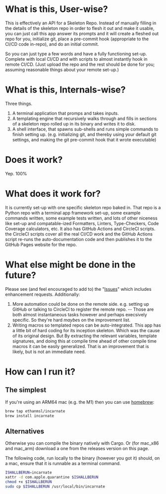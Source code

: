 # What is this, User-wise?
This is effectively an API for a Skeleton Repo.
Instead of manually filling in the details of the skeleton repo in order to flesh it out and make it usable, you can just call this app answer its prompts and it will create a fleshed out repo for you, initialize git, place a pre-commit hook (appropriate to the CI/CD code in-repo), and do an initial commit.

So you can just type a few words and have a fully functioning set-up.  Complete with local CI/CD and with scripts to almost instantly hook in remote CI/CD.  (Just upload the repo and the rest should be done for you; assuming reasonable things about your remote set-up.)

# What is this, Internals-wise?
Three things.
1. A terminal application that promps and takes inputs.
2. A templating engine that recursively walks through and fills in sections of a skeleton repo rolled up in its binary and writes it to disk.
3. A shell interface, that spawns sub-shells and runs simple commands to finish setting up. (e.g. initializing git, and thereby using your default git settings, and making the git pre-commit hook that it wrote executable)

# Does it work?
Yep. 100%

# What does it work for?
It is currently set-up with one specific skeleton repo baked in.
That repo is a Python repo with a terminal app framework set-up, some example commands written, some example tests written, and lots of other niceness like set-up and compatable-ized Formatters, Linters, Type-Checkers, Code Coverage calculators, etc.
It also has GitHub Actions and CircleCI scripts.  the CircleCI scripts cover all the real CI/CD work and the GitHub Actions script re-runs the auto-documentation code and then publishes it to the GitHub Pages website for the repo.

# What else might be done in the future?
Please see (and feel encouraged to add to) the "[Issues]([url](https://github.com/ethanmsl/incarnate/issues))" which includes enhancement requests.  Additionally:

1. More automation could be done on the remote side.  e.g. setting up GitHub or talking to CircleCI to register the remote repo.  -- Those are both almost instantaneous tasks however and perhaps execsively specific.  So they're hard *maybe*s on the improvement list.
2. Writing macros so templated repos can be auto-integrated.  This app has a little bit of hard coding for its inception skeleton.  Which was the cause of its original design.  But By extracting the relevant variables, template signatures, and doing this at compile time ahead of other compile time macros it can be easily generalized.  That is an improvement that is likely, but is not an immediate need.

# How can I run it?

## The simplest
If you're using an ARM64 mac (e.g. the M1) then you can use [homebrew]([url](https://brew.sh/)):
```bash
brew tap ethanmsl/incarnate
brew install incarnate
```

## Alternatives
Otherwise you can compile the binary natively with Cargo. 
Or (for mac_x86 and mac_arm) download a one from the releases version on this page.

The following code, run locally to the binary (however you got it) should, on a mac, ensure that it is runnable as a terminal command.
```bash
ISHALLBERUN=incarnate
xattr -d com.apple.quarantine $ISHALLBERUN
chmod +x $ISHALLBERUN
sudo cp $ISHALLBERUN /usr/local/bin/incarnate
```
